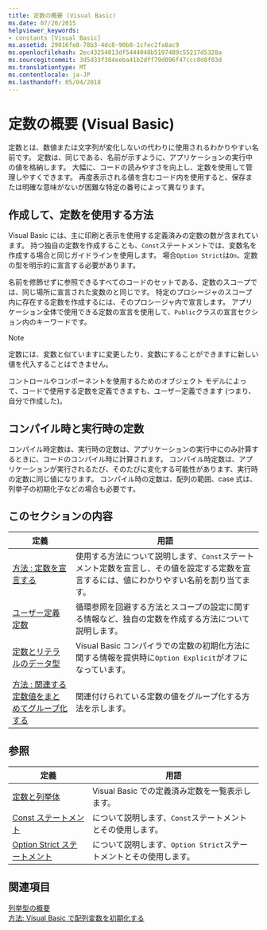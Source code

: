 ```yaml
---
title: 定数の概要 (Visual Basic)
ms.date: 07/20/2015
helpviewer_keywords:
- constants [Visual Basic]
ms.assetid: 29016fe8-78b3-4dc8-90b8-1cfec2fa8ac9
ms.openlocfilehash: 2ec43254013df5444048b5197489c55217d5328a
ms.sourcegitcommit: 3d5d33f384eeba41b2dff79d096f47ccc8d8f03d
ms.translationtype: MT
ms.contentlocale: ja-JP
ms.lasthandoff: 05/04/2018
---
```

# <a name="constants-overview-visual-basic"></a>定数の概要 (Visual Basic)
定数とは、数値または文字列が変化しないの代わりに使用されるわかりやすい名前です。 定数は、同じである、名前が示すように、アプリケーションの実行中の値を格納します。 大幅に、コードの読みやすさを向上し、定数を使用して管理しやすくできます。 再度表示される値を含むコード内を使用すると、保存または明確な意味がないが困難な特定の番号によって異なります。  
  
## <a name="how-to-create-and-use-constants"></a>作成して、定数を使用する方法  
 Visual Basic には、主に印刷と表示を使用する定義済みの定数の数が含まれています。 持つ独自の定数を作成することも、`Const`ステートメントでは、変数名を作成する場合と同じガイドラインを使用します。 場合`Option Strict`は`On`、定数の型を明示的に宣言する必要があります。  
  
 名前を修飾せずに参照できるすべてのコードのセットである、定数のスコープでは、同じ場所に宣言された変数のと同じです。 特定のプロシージャのスコープ内に存在する定数を作成するには、そのプロシージャ内で宣言します。 アプリケーション全体で使用できる定数の宣言を使用して、`Public`クラスの宣言セクション内のキーワードです。  
  
> [!NOTE]
>  定数には、変数と似ていますに変更したり、変数にすることができますに新しい値を代入することはできません。  
  
 コントロールやコンポーネントを使用するためのオブジェクト モデルによって、コードで使用する定数を定義できますも、ユーザー定義できます (つまり、自分で作成した)。  
  
## <a name="compile-time-and-run-time-constants"></a>コンパイル時と実行時の定数  
 コンパイル時定数は、実行時の定数は、アプリケーションの実行中にのみ計算するときに、コードのコンパイル時に計算されます。 コンパイル時定数は、アプリケーションが実行されるたび、そのたびに変化する可能性があります、実行時の定数に同じ値になります。 コンパイル時の定数は、配列の範囲、case 式は、列挙子の初期化子などの場合も必要です。  
  
## <a name="in-this-section"></a>このセクションの内容  
  
|定義|用語|  
|---|---|  
|[方法 : 定数を宣言する](../../../../visual-basic/programming-guide/language-features/constants-enums/how-to-declare-a-constant.md)|使用する方法について説明します、`Const`ステートメント定数を宣言し、その値を設定する定数を宣言するには、値にわかりやすい名前を割り当てます。|  
|[ユーザー定義定数](../../../../visual-basic/programming-guide/language-features/constants-enums/user-defined-constants.md)|循環参照を回避する方法とスコープの設定に関する情報など、独自の定数を作成する方法について説明します。|  
|[定数とリテラルのデータ型](../../../../visual-basic/programming-guide/language-features/constants-enums/constant-and-literal-data-types.md)|Visual Basic コンパイラでの定数の初期化方法に関する情報を提供時に`Option Explicit`がオフになっています。|  
|[方法 : 関連する定数値をまとめてグループ化する](../../../../visual-basic/programming-guide/language-features/constants-enums/how-to-group-related-constant-values-together.md)|関連付けられている定数の値をグループ化する方法を示します。|  
  
## <a name="reference"></a>参照  
  
|定義|用語|  
|---|---|  
|[定数と列挙体](../../../../visual-basic/language-reference/constants-and-enumerations.md)|Visual Basic での定義済み定数を一覧表示します。|  
|[Const ステートメント](../../../../visual-basic/language-reference/statements/const-statement.md)|について説明します、`Const`ステートメントとその使用します。|  
|[Option Strict ステートメント](../../../../visual-basic/language-reference/statements/option-strict-statement.md)|について説明します、`Option Strict`ステートメントとその使用します。|  
  
## <a name="see-also"></a>関連項目  
 [列挙型の概要](../../../../visual-basic/programming-guide/language-features/constants-enums/enumerations-overview.md)  
 [方法: Visual Basic で配列変数を初期化する](../../../../visual-basic/programming-guide/language-features/arrays/how-to-initialize-an-array-variable.md)
